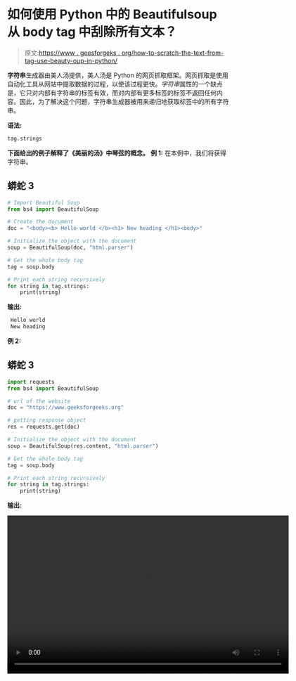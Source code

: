 # 如何使用 Python 中的 Beautifulsoup 从 body tag 中刮除所有文本？

> 原文:[https://www . geesforgeks . org/how-to-scratch-the-text-from-tag-use-beauty-oup-in-python/](https://www.geeksforgeeks.org/how-to-scrape-all-the-text-from-body-tag-using-beautifulsoup-in-python/)

**字符串**生成器由美人汤提供，美人汤是 Python 的网页抓取框架。网页抓取是使用自动化工具从网站中提取数据的过程，以使该过程更快。*字符串*属性的一个缺点是，它只对内部有字符串的标签有效，而对内部有更多标签的标签不返回任何内容。因此，为了解决这个问题，字符串生成器被用来递归地获取标签中的所有字符串。

**语法:**

```py
tag.strings 
```

**下面给出的例子解释了《美丽的汤》中琴弦的概念。**
**例 1:** 在本例中，我们将获得字符串。

## 蟒蛇 3

```py
# Import Beautiful Soup
from bs4 import BeautifulSoup

# Create the document
doc = "<body><b> Hello world </b><h1> New heading </h1><body>"

# Initialize the object with the document
soup = BeautifulSoup(doc, "html.parser")

# Get the whole body tag
tag = soup.body

# Print each string recursively
for string in tag.strings:
    print(string)
```

**输出:**

```py
 Hello world 
 New heading 
```

**例 2:**

## 蟒蛇 3

```py
import requests
from bs4 import BeautifulSoup

# url of the website
doc = "https://www.geeksforgeeks.org"

# getting response object
res = requests.get(doc)

# Initialize the object with the document
soup = BeautifulSoup(res.content, "html.parser")

# Get the whole body tag
tag = soup.body

# Print each string recursively
for string in tag.strings:
    print(string)
```

**输出:**

<video class="wp-video-shortcode" id="video-498010-1" width="640" height="360" preload="metadata" controls=""><source type="video/webm" src="https://media.geeksforgeeks.org/wp-content/cdn-uploads/20201013130526/web-scrape-text-python.webm?_=1">[https://media.geeksforgeeks.org/wp-content/cdn-uploads/20201013130526/web-scrape-text-python.webm](https://media.geeksforgeeks.org/wp-content/cdn-uploads/20201013130526/web-scrape-text-python.webm)</video>